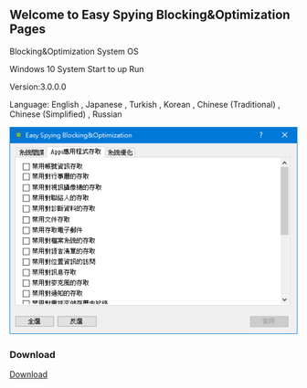 ## Welcome to Easy Spying Blocking&Optimization Pages

Blocking&Optimization System OS

Windows 10 System Start to up Run

Version:3.0.0.0

Language: English , Japanese , Turkish , Korean , Chinese (Traditional) ,  Chinese (Simplified)  ,  Russian


<img src="https://github.com/Code-Mirage/EasySpyingBlocking/blob/gh-pages/form.PNG?raw=true">


### Download


<a href="https://github.com/Code-Mirage/EasySpyingBlocking/blob/gh-pages/Easy%20Spying%20Blocking.rar?raw=true">Download</a>


